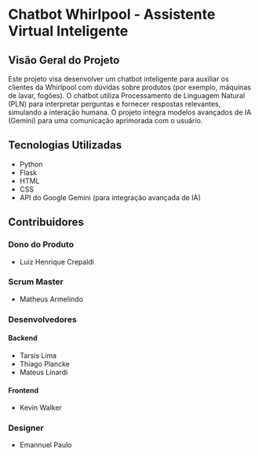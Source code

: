 # Chatbot Whirlpool - Assistente Virtual Inteligente

## Visão Geral do Projeto

Este projeto visa desenvolver um chatbot inteligente para auxiliar os clientes da Whirlpool com dúvidas sobre produtos (por exemplo, máquinas de lavar, fogões). O chatbot utiliza Processamento de Linguagem Natural (PLN) para interpretar perguntas e fornecer respostas relevantes, simulando a interação humana. O projeto integra modelos avançados de IA (Gemini) para uma comunicação aprimorada com o usuário.

## Tecnologias Utilizadas

- Python
- Flask
- HTML
- CSS
- API do Google Gemini (para integração avançada de IA)

## Contribuidores

### Dono do Produto

- Luiz Henrique Crepaldi

### Scrum Master

- Matheus Armelindo

### Desenvolvedores

#### Backend

- Tarsis Lima
- Thiago Plancke
- Mateus Linardi

#### Frontend

- Kevin Walker

### Designer

- Emannuel Paulo
